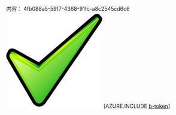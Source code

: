 内容︰ 4fb088a5-59f7-4368-91fc-a8c2545cd6c6![图像](6a2f1355-8810-4db5-afac-77940d73ab51.png)
[AZURE.INCLUDE [b-token](6567031d-8e49-403b-afef-75cc931b7963.md)]
